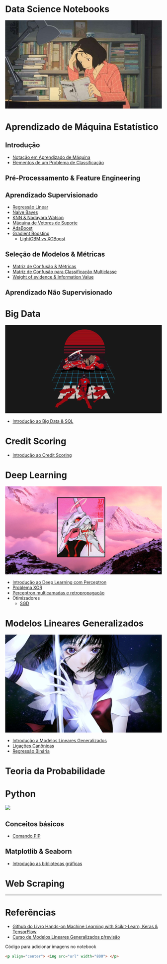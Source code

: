 # Data Science Notebooks

![](study-anime.jpg)

# Aprendizado de Máquina Estatístico

## Introdução

- [Notação em Aprendizado de Máquina](https://github.com/zheage/Data-Science/blob/4432f42ae38fa9cf8556b17246299267da35266c/Aprendizado%20de%20M%C3%A1quina%20Estat%C3%ADstico/Conceitos%20Introdut%C3%B3rios/Nota%C3%A7%C3%A3o%20em%20Aprendizado%20de%20M%C3%A1quina.ipynb)
- [Elementos de um Problema de Classificação](https://github.com/zheage/Data-Science/blob/0762d470ecbaf29aedb110ce77050c520c673055/Aprendizado%20de%20M%C3%A1quina%20Estat%C3%ADstico/Aprendizado%20Supervisionado/Conceitos%20Introdut%C3%B3rios/Elementos%20de%20um%20Problema%20de%20Classifica%C3%A7%C3%A3o.ipynb)

## Pré-Processamento & Feature Engineering

## Aprendizado Supervisionado

- [Regressão Linear](https://github.com/zheage/Data-Science/blob/0762d470ecbaf29aedb110ce77050c520c673055/Aprendizado%20de%20M%C3%A1quina%20Estat%C3%ADstico/Aprendizado%20Supervisionado/Regress%C3%A3o%20Linear/Regress%C3%A3o%20Linear.ipynb)
- [Naive Bayes](https://github.com/zheage/Data-Science/blob/0762d470ecbaf29aedb110ce77050c520c673055/Aprendizado%20de%20M%C3%A1quina%20Estat%C3%ADstico/Aprendizado%20Supervisionado/Naive%20Bayes/Naive%20Bayes.ipynb)
- [KNN & Nadayara Watson](https://github.com/zheage/Data-Science/blob/0762d470ecbaf29aedb110ce77050c520c673055/Aprendizado%20de%20M%C3%A1quina%20Estat%C3%ADstico/Aprendizado%20Supervisionado/Naive%20Bayes/Naive%20Bayes.ipynb)
- [Máquina de Vetores de Suporte]()
- [AdaBoost]()
- [Gradient Boosting]()
  - [LightGBM vs XGBoost](https://github.com/zheage/Data-Science/blob/07a74c65ba583e53864e204d49e1fd41e08e9f7b/Aprendizado%20de%20M%C3%A1quina%20Estat%C3%ADstico/Aprendizado%20Supervisionado/Gradient%20Boosting/LightGBM%20x%20XGBoost.ipynb) 

## Seleção de Modelos & Métricas

- [Matriz de Confusão & Métricas](https://github.com/zheage/Data-Science/blob/9bdf08ef2a3b1a0154c20258184203b8a2d792be/Aprendizado%20de%20M%C3%A1quina%20Estat%C3%ADstico/Sele%C3%A7%C3%A3o%20de%20Modelos%20%26%20M%C3%A9tricas/Matriz%20de%20Confus%C3%A3o.ipynb)
- [Matriz de Confusão para Classificação Multiclasse](https://github.com/zheage/Data-Science/blob/29d2d348c38ffa1f0f125f801c56595f02797112/Aprendizado%20de%20M%C3%A1quina%20Estat%C3%ADstico/Sele%C3%A7%C3%A3o%20de%20Modelos%20%26%20M%C3%A9tricas/Matriz%20de%20Confus%C3%A3o%20para%20Classifica%C3%A7%C3%A3o%20Multiclasse.ipynb)
- [Weight of evidence & Information Value](https://github.com/zheage/Data-Science/blob/70391935e8bab46d37ae6d1ce3289d3895c78cec/Aprendizado%20de%20M%C3%A1quina%20Estat%C3%ADstico/Sele%C3%A7%C3%A3o%20de%20Modelos%20%26%20M%C3%A9tricas/Weight%20of%20evidence%20%26%20Information%20Value.ipynb)

## Aprendizado Não Supervisionado

# Big Data

![](akira.jpg)

- [Introdução ao Big Data & SQL](https://github.com/zheage/Data-Science/blob/ae56cb110cb6f55261e740e6c6b4385d74eca337/Big%20Data/Introdu%C3%A7%C3%A3o/Introdu%C3%A7%C3%A3o%20ao%20Big%20Data.ipynb)

# Credit Scoring

- [Introdução ao Credit Scoring](https://github.com/zheage/Data-Science/blob/0762d470ecbaf29aedb110ce77050c520c673055/Credit%20Scoring/Introdu%C3%A7%C3%A3o/Introdu%C3%A7%C3%A3o.ipynb)

# Deep Learning

![](evangelion.jpg)

- [Introdução ao Deep Learning com Perceptron](https://github.com/zheage/Data-Science/blob/70391935e8bab46d37ae6d1ce3289d3895c78cec/Deep%20Learning/Introdu%C3%A7%C3%A3o/Introdu%C3%A7%C3%A3o%20ao%20Deep%20Learning.ipynb)
- [Problema XOR](https://github.com/zheage/Data-Science/blob/70391935e8bab46d37ae6d1ce3289d3895c78cec/Deep%20Learning/Introdu%C3%A7%C3%A3o/Problema%20XOR.ipynb)
- [Perceptron multicamadas e retropropagação](https://github.com/zheage/Data-Science/blob/70391935e8bab46d37ae6d1ce3289d3895c78cec/Deep%20Learning/Introdu%C3%A7%C3%A3o/Perceptron%20multicamadas%20e%20retropropaga%C3%A7%C3%A3o.ipynb)
- Otimizadores
  - [SGD]()

# Modelos Lineares Generalizados

![](sailor-saturn.jpg)

- [Introdução a Modelos Lineares Generalizados](https://github.com/zheage/Data-Science/blob/4432f42ae38fa9cf8556b17246299267da35266c/Modelos%20Lineares%20Generalizados/Introdu%C3%A7%C3%A3o/Introdu%C3%A7%C3%A3o%20a%20Modelos%20Lineares%20Generalizados.ipynb)
- [Ligações Canônicas](https://github.com/zheage/Data-Science/blob/4432f42ae38fa9cf8556b17246299267da35266c/Modelos%20Lineares%20Generalizados/Liga%C3%A7%C3%B5es%20Can%C3%B4nicas/Liga%C3%A7%C3%B5es%20Can%C3%B4nicas.ipynb)
- [Regressão Binária]()

# Teoria da Probabilidade

# Python

![](sailormoon.png)

## Conceitos básicos

- [Comando PIP](https://github.com/zheage/Data-Science/blob/b2fc78cfe4d30f66ea7b82f702a9a12df3b4a17d/Python/Comando%20PIP/Comando%20PIP.ipynb)

## Matplotlib & Seaborn

- [Introdução as bibliotecas gráficas](https://github.com/zheage/Data-Science/blob/70391935e8bab46d37ae6d1ce3289d3895c78cec/Python/Matplotlib%20%26%20Seaborn/Introdu%C3%A7%C3%A3o%20as%20bibliotecas%20gr%C3%A1ficas.ipynb)

# Web Scraping


---

# Referências

- [Github do Livro Hands-on Machine Learning with Scikit-Learn, Keras & TensorFlow](https://github.com/ageron/handson-ml2/tree/master)
- [Curso de Modelos Lineares Generalizados p/revisão](https://www.youtube.com/watch?v=fcAvRH38AeE&list=PLeA0ITHjteYmGbQDa1xwNJAGrFk7KjUGU&index=2&ab_channel=RodrigoPescim)

Código para adicionar imagens no notebook

```html
<p align="center"> <img src="url" width="800"> </p>
```